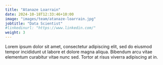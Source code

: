 ```yaml
---
title: "Atanaze Loarrain"
date: 2024-10-18T12:33:46+10:00
image: "images/team/atanaze-loarrain.jpg"
jobtitle: "Data Scientist"
#linkedinurl: "https://www.linkedin.com/"
weight: 3
---
```


Lorem ipsum dolor sit amet, consectetur adipiscing elit, sed do eiusmod tempor incididunt ut labore et dolore magna aliqua. Bibendum arcu vitae elementum curabitur vitae nunc sed. Tortor at risus viverra adipiscing at in.

